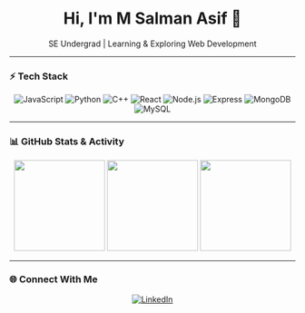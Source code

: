 <h1 align="center">Hi, I'm M Salman Asif 👋</h1>
<p align="center">SE Undergrad | Learning & Exploring Web Development</p>

---

### ⚡ Tech Stack
<p align="center">
  <img alt="JavaScript" src="https://img.shields.io/badge/-JavaScript-F7DF1E?style=for-the-badge&logo=javascript&logoColor=000" />
  <img alt="Python" src="https://img.shields.io/badge/-Python-3776AB?style=for-the-badge&logo=python&logoColor=fff" />
  <img alt="C++" src="https://img.shields.io/badge/-C++-00599C?style=for-the-badge&logo=cplusplus&logoColor=fff" />
  <img alt="React" src="https://img.shields.io/badge/-React-61DAFB?style=for-the-badge&logo=react&logoColor=000" />
  <img alt="Node.js" src="https://img.shields.io/badge/-Node.js-339933?style=for-the-badge&logo=node.js&logoColor=fff" />
  <img alt="Express" src="https://img.shields.io/badge/-Express-000?style=for-the-badge&logo=express&logoColor=fff" />
  <img alt="MongoDB" src="https://img.shields.io/badge/-MongoDB-47A248?style=for-the-badge&logo=mongodb&logoColor=fff" />
  <img alt="MySQL" src="https://img.shields.io/badge/-MySQL-4479A1?style=for-the-badge&logo=mysql&logoColor=fff" />
</p>

---

### 📊 GitHub Stats & Activity
<p align="center">
  <img src="https://github-readme-stats.vercel.app/api?username=MSalmanAsif&show_icons=true&count_private=true&theme=radical&hide_border=true" height="160" />
  <img src="https://github-readme-stats.vercel.app/api/top-langs/?username=MSalmanAsif&layout=compact&theme=radical&hide_border=true&count_private=true" height="160" />
  <img src="https://github-readme-streak-stats.herokuapp.com/?user=MSalmanAsif&theme=radical&hide_border=true" height="160" />
</p>

---

### 🌐 Connect With Me
<p align="center">
  </a>
  <a href="https://www.linkedin.com/in/your-link" target="https://www.linkedin.com/in/msalmanasif/">
    <img src="https://img.shields.io/badge/LinkedIn-0A66C2?style=for-the-badge&logo=linkedin&logoColor=fff" alt="LinkedIn"/>
  </a>
  
</p>
